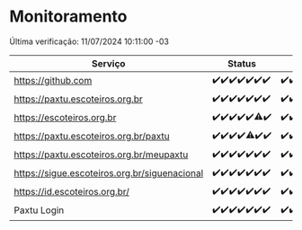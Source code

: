 # Monitoramento

Última verificação: 11/07/2024 10:11:00 -03

|Serviço|Status|Últimas 24h|
|---|---|---|
|https://github.com|<span title="2024-07-04: OK=24">✔️</span><span title="2024-07-05: OK=24">✔️</span><span title="2024-07-06: OK=24">✔️</span><span title="2024-07-07: OK=23">✔️</span><span title="2024-07-08: OK=24">✔️</span><span title="2024-07-09: OK=24">✔️</span><span title="2024-07-10: OK=13">✔️</span>|<span title="10/07/2024 10:11:00 -03 : 200">✔️</span><span title="10/07/2024 11:07:00 -03 : 200">✔️</span><span title="10/07/2024 12:08:00 -03 : 200">✔️</span><span title="10/07/2024 13:08:00 -03 : 200">✔️</span><span title="10/07/2024 14:06:00 -03 : 200">✔️</span><span title="10/07/2024 15:10:00 -03 : 200">✔️</span><span title="10/07/2024 16:07:00 -03 : 200">✔️</span><span title="10/07/2024 17:07:00 -03 : 200">✔️</span><span title="10/07/2024 18:06:00 -03 : 200">✔️</span><span title="10/07/2024 19:06:00 -03 : 200">✔️</span><span title="10/07/2024 20:07:00 -03 : 200">✔️</span><span title="10/07/2024 21:34:00 -03 : 200">✔️</span><span title="10/07/2024 22:57:00 -03 : 200">✔️</span><span title="10/07/2024 23:31:00 -03 : 200">✔️</span><span title="11/07/2024 00:10:00 -03 : 200">✔️</span><span title="11/07/2024 01:10:00 -03 : 200">✔️</span><span title="11/07/2024 02:07:00 -03 : 200">✔️</span><span title="11/07/2024 03:10:00 -03 : 200">✔️</span><span title="11/07/2024 04:07:00 -03 : 200">✔️</span><span title="11/07/2024 05:09:00 -03 : 200">✔️</span><span title="11/07/2024 06:07:00 -03 : 200">✔️</span><span title="11/07/2024 07:07:00 -03 : 200">✔️</span><span title="11/07/2024 08:06:00 -03 : 200">✔️</span><span title="11/07/2024 09:12:00 -03 : 200">✔️</span><span title="11/07/2024 10:11:00 -03 : 200">✔️</span>|
|https://paxtu.escoteiros.org.br|<span title="2024-07-04: OK=24">✔️</span><span title="2024-07-05: OK=24">✔️</span><span title="2024-07-06: OK=24">✔️</span><span title="2024-07-07: OK=23">✔️</span><span title="2024-07-08: OK=24">✔️</span><span title="2024-07-09: OK=24">✔️</span><span title="2024-07-10: OK=13">✔️</span>|<span title="10/07/2024 10:11:00 -03 : 200">✔️</span><span title="10/07/2024 11:07:00 -03 : 200">✔️</span><span title="10/07/2024 12:08:00 -03 : 200">✔️</span><span title="10/07/2024 13:08:00 -03 : 200">✔️</span><span title="10/07/2024 14:06:00 -03 : 200">✔️</span><span title="10/07/2024 15:10:00 -03 : 200">✔️</span><span title="10/07/2024 16:07:00 -03 : 200">✔️</span><span title="10/07/2024 17:07:00 -03 : 200">✔️</span><span title="10/07/2024 18:06:00 -03 : 200">✔️</span><span title="10/07/2024 19:06:00 -03 : 200">✔️</span><span title="10/07/2024 20:07:00 -03 : 200">✔️</span><span title="10/07/2024 21:34:00 -03 : 200">✔️</span><span title="10/07/2024 22:57:00 -03 : 200">✔️</span><span title="10/07/2024 23:31:00 -03 : 200">✔️</span><span title="11/07/2024 00:10:00 -03 : 200">✔️</span><span title="11/07/2024 01:10:00 -03 : 200">✔️</span><span title="11/07/2024 02:07:00 -03 : 200">✔️</span><span title="11/07/2024 03:10:00 -03 : 200">✔️</span><span title="11/07/2024 04:07:00 -03 : 200">✔️</span><span title="11/07/2024 05:09:00 -03 : 200">✔️</span><span title="11/07/2024 06:07:00 -03 : 200">✔️</span><span title="11/07/2024 07:07:00 -03 : 200">✔️</span><span title="11/07/2024 08:06:00 -03 : 200">✔️</span><span title="11/07/2024 09:12:00 -03 : 200">✔️</span><span title="11/07/2024 10:11:00 -03 : 200">✔️</span>|
|https://escoteiros.org.br|<span title="2024-07-04: OK=24">✔️</span><span title="2024-07-05: OK=24">✔️</span><span title="2024-07-06: OK=24">✔️</span><span title="2024-07-07: OK=23">✔️</span><span title="2024-07-08: OK=24">✔️</span><span title="2024-07-09: OK=22, Falhas=2">⚠️</span><span title="2024-07-10: OK=13">✔️</span>|<span title="10/07/2024 10:11:00 -03 : 200">✔️</span><span title="10/07/2024 11:07:00 -03 : 200">✔️</span><span title="10/07/2024 12:08:00 -03 : 200">✔️</span><span title="10/07/2024 13:08:00 -03 : 200">✔️</span><span title="10/07/2024 14:06:00 -03 : 200">✔️</span><span title="10/07/2024 15:10:00 -03 : 200">✔️</span><span title="10/07/2024 16:07:00 -03 : 200">✔️</span><span title="10/07/2024 17:07:00 -03 : 200">✔️</span><span title="10/07/2024 18:06:00 -03 : 200">✔️</span><span title="10/07/2024 19:06:00 -03 : 200">✔️</span><span title="10/07/2024 20:07:00 -03 : 200">✔️</span><span title="10/07/2024 21:34:00 -03 : 200">✔️</span><span title="10/07/2024 22:57:00 -03 : 200">✔️</span><span title="10/07/2024 23:31:00 -03 : 200">✔️</span><span title="11/07/2024 00:10:00 -03 : 200">✔️</span><span title="11/07/2024 01:10:00 -03 : 200">✔️</span><span title="11/07/2024 02:07:00 -03 : 200">✔️</span><span title="11/07/2024 03:10:00 -03 : 200">✔️</span><span title="11/07/2024 04:07:00 -03 : 200">✔️</span><span title="11/07/2024 05:09:00 -03 : 200">✔️</span><span title="11/07/2024 06:07:00 -03 : 200">✔️</span><span title="11/07/2024 07:07:00 -03 : 200">✔️</span><span title="11/07/2024 08:06:00 -03 : 200">✔️</span><span title="11/07/2024 09:12:00 -03 : 200">✔️</span><span title="11/07/2024 10:11:00 -03 : 200">✔️</span>|
|https://paxtu.escoteiros.org.br/paxtu|<span title="2024-07-04: OK=24">✔️</span><span title="2024-07-05: OK=24">✔️</span><span title="2024-07-06: OK=24">✔️</span><span title="2024-07-07: OK=23">✔️</span><span title="2024-07-08: OK=23, Falhas=1">⚠️</span><span title="2024-07-09: OK=24">✔️</span><span title="2024-07-10: OK=13">✔️</span>|<span title="10/07/2024 10:11:00 -03 : 200">✔️</span><span title="10/07/2024 11:07:00 -03 : 200">✔️</span><span title="10/07/2024 12:08:00 -03 : 200">✔️</span><span title="10/07/2024 13:08:00 -03 : 200">✔️</span><span title="10/07/2024 14:06:00 -03 : 200">✔️</span><span title="10/07/2024 15:10:00 -03 : 200">✔️</span><span title="10/07/2024 16:07:00 -03 : 200">✔️</span><span title="10/07/2024 17:07:00 -03 : 200">✔️</span><span title="10/07/2024 18:06:00 -03 : 200">✔️</span><span title="10/07/2024 19:06:00 -03 : 200">✔️</span><span title="10/07/2024 20:07:00 -03 : 200">✔️</span><span title="10/07/2024 21:34:00 -03 : 200">✔️</span><span title="10/07/2024 22:57:00 -03 : 200">✔️</span><span title="10/07/2024 23:31:00 -03 : 200">✔️</span><span title="11/07/2024 00:10:00 -03 : 200">✔️</span><span title="11/07/2024 01:10:00 -03 : 200">✔️</span><span title="11/07/2024 02:07:00 -03 : 200">✔️</span><span title="11/07/2024 03:10:00 -03 : 200">✔️</span><span title="11/07/2024 04:07:00 -03 : 200">✔️</span><span title="11/07/2024 05:09:00 -03 : 200">✔️</span><span title="11/07/2024 06:07:00 -03 : 200">✔️</span><span title="11/07/2024 07:07:00 -03 : 200">✔️</span><span title="11/07/2024 08:07:00 -03 : 200">✔️</span><span title="11/07/2024 09:12:00 -03 : 200">✔️</span><span title="11/07/2024 10:11:00 -03 : 200">✔️</span>|
|https://paxtu.escoteiros.org.br/meupaxtu|<span title="2024-07-04: OK=24">✔️</span><span title="2024-07-05: OK=24">✔️</span><span title="2024-07-06: OK=24">✔️</span><span title="2024-07-07: OK=23">✔️</span><span title="2024-07-08: OK=24">✔️</span><span title="2024-07-09: OK=24">✔️</span><span title="2024-07-10: OK=13">✔️</span>|<span title="10/07/2024 10:11:00 -03 : 200">✔️</span><span title="10/07/2024 11:07:00 -03 : 200">✔️</span><span title="10/07/2024 12:08:00 -03 : 200">✔️</span><span title="10/07/2024 13:08:00 -03 : 200">✔️</span><span title="10/07/2024 14:06:00 -03 : 200">✔️</span><span title="10/07/2024 15:10:00 -03 : 200">✔️</span><span title="10/07/2024 16:07:00 -03 : 200">✔️</span><span title="10/07/2024 17:07:00 -03 : 200">✔️</span><span title="10/07/2024 18:06:00 -03 : 200">✔️</span><span title="10/07/2024 19:06:00 -03 : 200">✔️</span><span title="10/07/2024 20:07:00 -03 : 200">✔️</span><span title="10/07/2024 21:34:00 -03 : 200">✔️</span><span title="10/07/2024 22:57:00 -03 : 200">✔️</span><span title="10/07/2024 23:31:00 -03 : 200">✔️</span><span title="11/07/2024 00:10:00 -03 : 200">✔️</span><span title="11/07/2024 01:10:00 -03 : 200">✔️</span><span title="11/07/2024 02:07:00 -03 : 200">✔️</span><span title="11/07/2024 03:10:00 -03 : 200">✔️</span><span title="11/07/2024 04:07:00 -03 : 200">✔️</span><span title="11/07/2024 05:09:00 -03 : 200">✔️</span><span title="11/07/2024 06:07:00 -03 : 200">✔️</span><span title="11/07/2024 07:07:00 -03 : 200">✔️</span><span title="11/07/2024 08:07:00 -03 : 200">✔️</span><span title="11/07/2024 09:12:00 -03 : 200">✔️</span><span title="11/07/2024 10:11:00 -03 : 200">✔️</span>|
|https://sigue.escoteiros.org.br/siguenacional|<span title="2024-07-04: OK=24">✔️</span><span title="2024-07-05: OK=24">✔️</span><span title="2024-07-06: OK=24">✔️</span><span title="2024-07-07: OK=23">✔️</span><span title="2024-07-08: OK=24">✔️</span><span title="2024-07-09: OK=24">✔️</span><span title="2024-07-10: OK=13">✔️</span>|<span title="10/07/2024 10:11:00 -03 : 200">✔️</span><span title="10/07/2024 11:07:00 -03 : 200">✔️</span><span title="10/07/2024 12:08:00 -03 : 200">✔️</span><span title="10/07/2024 13:08:00 -03 : 200">✔️</span><span title="10/07/2024 14:06:00 -03 : 200">✔️</span><span title="10/07/2024 15:10:00 -03 : 200">✔️</span><span title="10/07/2024 16:07:00 -03 : 200">✔️</span><span title="10/07/2024 17:07:00 -03 : 200">✔️</span><span title="10/07/2024 18:06:00 -03 : 200">✔️</span><span title="10/07/2024 19:06:00 -03 : 200">✔️</span><span title="10/07/2024 20:07:00 -03 : 200">✔️</span><span title="10/07/2024 21:34:00 -03 : 200">✔️</span><span title="10/07/2024 22:57:00 -03 : 200">✔️</span><span title="10/07/2024 23:31:00 -03 : 200">✔️</span><span title="11/07/2024 00:10:00 -03 : 200">✔️</span><span title="11/07/2024 01:10:00 -03 : 200">✔️</span><span title="11/07/2024 02:07:00 -03 : 200">✔️</span><span title="11/07/2024 03:10:00 -03 : 200">✔️</span><span title="11/07/2024 04:07:00 -03 : 200">✔️</span><span title="11/07/2024 05:09:00 -03 : 200">✔️</span><span title="11/07/2024 06:07:00 -03 : 200">✔️</span><span title="11/07/2024 07:07:00 -03 : 200">✔️</span><span title="11/07/2024 08:07:00 -03 : 200">✔️</span><span title="11/07/2024 09:12:00 -03 : 200">✔️</span><span title="11/07/2024 10:11:00 -03 : 200">✔️</span>|
|https://id.escoteiros.org.br/|<span title="2024-07-04: OK=24">✔️</span><span title="2024-07-05: OK=24">✔️</span><span title="2024-07-06: OK=24">✔️</span><span title="2024-07-07: OK=23">✔️</span><span title="2024-07-08: OK=24">✔️</span><span title="2024-07-09: OK=24">✔️</span><span title="2024-07-10: OK=13">✔️</span>|<span title="10/07/2024 10:11:00 -03 : 200">✔️</span><span title="10/07/2024 11:07:00 -03 : 200">✔️</span><span title="10/07/2024 12:08:00 -03 : 200">✔️</span><span title="10/07/2024 13:08:00 -03 : 200">✔️</span><span title="10/07/2024 14:06:00 -03 : 200">✔️</span><span title="10/07/2024 15:10:00 -03 : 200">✔️</span><span title="10/07/2024 16:07:00 -03 : 200">✔️</span><span title="10/07/2024 17:07:00 -03 : 200">✔️</span><span title="10/07/2024 18:06:00 -03 : 200">✔️</span><span title="10/07/2024 19:06:00 -03 : 200">✔️</span><span title="10/07/2024 20:07:00 -03 : 200">✔️</span><span title="10/07/2024 21:34:00 -03 : 200">✔️</span><span title="10/07/2024 22:57:00 -03 : 200">✔️</span><span title="10/07/2024 23:31:00 -03 : 200">✔️</span><span title="11/07/2024 00:10:00 -03 : 200">✔️</span><span title="11/07/2024 01:10:00 -03 : 200">✔️</span><span title="11/07/2024 02:07:00 -03 : 200">✔️</span><span title="11/07/2024 03:10:00 -03 : 200">✔️</span><span title="11/07/2024 04:07:00 -03 : 200">✔️</span><span title="11/07/2024 05:09:00 -03 : 200">✔️</span><span title="11/07/2024 06:07:00 -03 : 200">✔️</span><span title="11/07/2024 07:07:00 -03 : 200">✔️</span><span title="11/07/2024 08:07:00 -03 : 200">✔️</span><span title="11/07/2024 09:12:00 -03 : 200">✔️</span><span title="11/07/2024 10:11:00 -03 : 200">✔️</span>|
|Paxtu Login|<span title="2024-07-04: OK=24">✔️</span><span title="2024-07-05: OK=24">✔️</span><span title="2024-07-06: OK=24">✔️</span><span title="2024-07-07: OK=23">✔️</span><span title="2024-07-08: OK=24">✔️</span><span title="2024-07-09: OK=24">✔️</span><span title="2024-07-10: OK=13">✔️</span>|<span title="10/07/2024 10:11:00 -03 : 200">✔️</span><span title="10/07/2024 11:07:00 -03 : 200">✔️</span><span title="10/07/2024 12:08:00 -03 : 200">✔️</span><span title="10/07/2024 13:08:00 -03 : 200">✔️</span><span title="10/07/2024 14:06:00 -03 : 200">✔️</span><span title="10/07/2024 15:10:00 -03 : 200">✔️</span><span title="10/07/2024 16:07:00 -03 : 200">✔️</span><span title="10/07/2024 17:07:00 -03 : 200">✔️</span><span title="10/07/2024 18:06:00 -03 : 200">✔️</span><span title="10/07/2024 19:06:00 -03 : 200">✔️</span><span title="10/07/2024 20:07:00 -03 : 200">✔️</span><span title="10/07/2024 21:34:00 -03 : 200">✔️</span><span title="10/07/2024 22:57:00 -03 : 200">✔️</span><span title="10/07/2024 23:31:00 -03 : 200">✔️</span><span title="11/07/2024 00:10:00 -03 : 200">✔️</span><span title="11/07/2024 01:10:00 -03 : 200">✔️</span><span title="11/07/2024 02:07:00 -03 : 200">✔️</span><span title="11/07/2024 03:10:00 -03 : 200">✔️</span><span title="11/07/2024 04:07:00 -03 : 200">✔️</span><span title="11/07/2024 05:09:00 -03 : 200">✔️</span><span title="11/07/2024 06:07:00 -03 : 200">✔️</span><span title="11/07/2024 07:07:00 -03 : 200">✔️</span><span title="11/07/2024 08:07:00 -03 : 200">✔️</span><span title="11/07/2024 09:12:00 -03 : 200">✔️</span><span title="11/07/2024 10:11:00 -03 : 200">✔️</span>|
